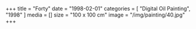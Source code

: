 +++
title = "Forty"
date = "1998-02-01"
categories = [ "Digital Oil Painting", "1998" ]
media = []
size = "100 x 100 cm"
image = "/img/painting/40.jpg"
+++
